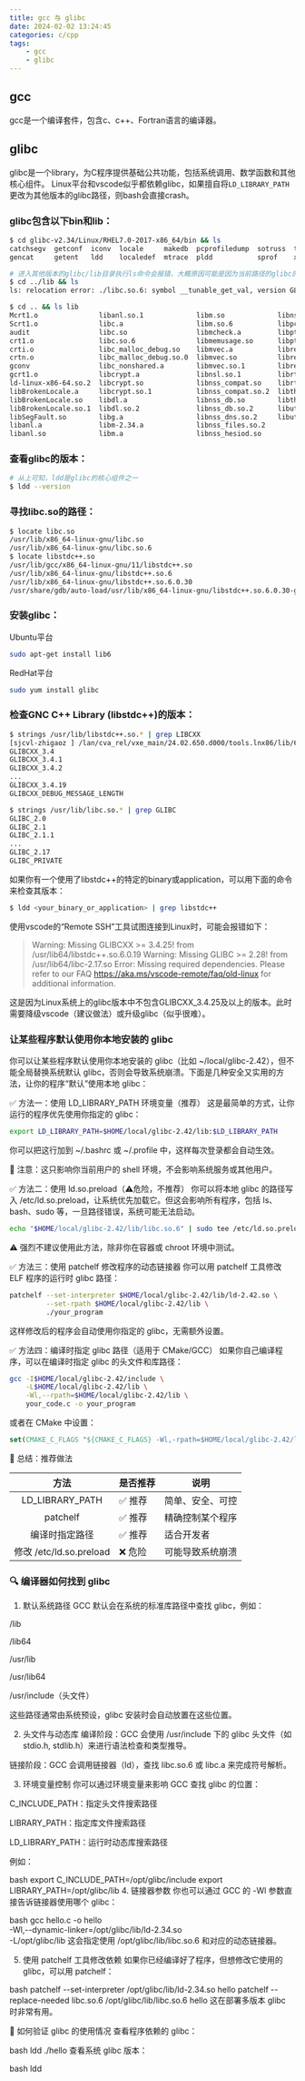```yaml
---
title: gcc 与 glibc
date: 2024-02-02 13:24:45
categories: c/cpp
tags:
    - gcc
    - glibc
---
```


## gcc

gcc是一个编译套件，包含c、c++、Fortran语言的编译器。

## glibc

glibc是一个library，为C程序提供基础公共功能，包括系统调用、数学函数和其他核心组件。
Linux平台和vscode似乎都依赖glibc，如果擅自将`LD_LIBRARY_PATH`更改为其他版本的glibc路径，则bash会直接crash。

### glibc包含以下bin和lib：

```bash
$ cd glibc-v2.34/Linux/RHEL7.0-2017-x86_64/bin && ls
catchsegv  getconf  iconv  locale     makedb  pcprofiledump  sotruss  tzselect  zdump
gencat     getent   ldd    localedef  mtrace  pldd           sprof    xtrace

# 进入其他版本的glibc/lib目录执行ls命令会报错，大概原因可能是因为当前路径的glibc的lib和系统的lib冲突。
$ cd ../lib && ls
ls: relocation error: ./libc.so.6: symbol __tunable_get_val, version GLIBC_PRIVATE not defined in file ld-linux-x86-64.so.2 with link time reference

$ cd .. && ls lib
Mcrt1.o               libanl.so.1             libm.so             libnss_hesiod.so.2
Scrt1.o               libc.a                  libm.so.6           libpcprofile.so
audit                 libc.so                 libmcheck.a         libpthread.a
crt1.o                libc.so.6               libmemusage.so      libpthread.so.0
crti.o                libc_malloc_debug.so    libmvec.a           libresolv.a
crtn.o                libc_malloc_debug.so.0  libmvec.so          libresolv.so
gconv                 libc_nonshared.a        libmvec.so.1        libresolv.so.2
gcrt1.o               libcrypt.a              libnsl.so.1         librt.a
ld-linux-x86-64.so.2  libcrypt.so             libnss_compat.so    librt.so.1
libBrokenLocale.a     libcrypt.so.1           libnss_compat.so.2  libthread_db.so
libBrokenLocale.so    libdl.a                 libnss_db.so        libthread_db.so.1
libBrokenLocale.so.1  libdl.so.2              libnss_db.so.2      libutil.a
libSegFault.so        libg.a                  libnss_dns.so.2     libutil.so.1
libanl.a              libm-2.34.a             libnss_files.so.2
libanl.so             libm.a                  libnss_hesiod.so
```

### 查看glibc的版本：

```bash
# 从上可知，ldd是glibc的核心组件之一
$ ldd --version
```

### 寻找libc.so的路径：

```bash
$ locate libc.so
/usr/lib/x86_64-linux-gnu/libc.so
/usr/lib/x86_64-linux-gnu/libc.so.6
$ locate libstdc++.so
/usr/lib/gcc/x86_64-linux-gnu/11/libstdc++.so
/usr/lib/x86_64-linux-gnu/libstdc++.so.6
/usr/lib/x86_64-linux-gnu/libstdc++.so.6.0.30
/usr/share/gdb/auto-load/usr/lib/x86_64-linux-gnu/libstdc++.so.6.0.30-gdb.py
```

### 安装glibc：

Ubuntu平台

```bash
sudo apt-get install lib6
```

RedHat平台

```bash
sudo yum install glibc
```

### 检查GNC C++ Library (libstdc++)的版本：

```bash
$ strings /usr/lib/libstdc++.so.* | grep LIBCXX
[sjcvl-zhigaoz ] /lan/cva_rel/vxe_main/24.02.650.d000/tools.lnx86/lib/64bit % strings /usr/lib/libstdc++.so.* | grep LIBCXX
GLIBCXX_3.4
GLIBCXX_3.4.1
GLIBCXX_3.4.2
...
GLIBCXX_3.4.19
GLIBCXX_DEBUG_MESSAGE_LENGTH

$ strings /usr/lib/libc.so.* | grep GLIBC
GLIBC_2.0
GLIBC_2.1
GLIBC_2.1.1
...
GLIBC_2.17
GLIBC_PRIVATE
```

如果你有一个使用了libstdc++的特定的binary或application，可以用下面的命令来检查其版本：

```bash
$ ldd <your_binary_or_application> | grep libstdc++
```

使用vscode的“Remote SSH”工具试图连接到Linux时，可能会报错如下：

> Warning: Missing GLIBCXX >= 3.4.25! from /usr/lib64/libstdc++.so.6.0.19
> Warning: Missing GLIBC >= 2.28! from /usr/lib64/libc-2.17.so
> Error: Missing required dependencies. Please refer to our FAQ https://aka.ms/vscode-remote/faq/old-linux for additional information.

这是因为Linux系统上的glibc版本中不包含GLIBCXX_3.4.25及以上的版本。此时需要降级vscode（建议做法）或升级glibc（似乎很难）。


### 让某些程序默认使用你本地安装的 glibc

你可以让某些程序默认使用你本地安装的 glibc（比如 ~/local/glibc-2.42），但不能全局替换系统默认 glibc，否则会导致系统崩溃。下面是几种安全又实用的方法，让你的程序“默认”使用本地 glibc：

✅ 方法一：使用 LD_LIBRARY_PATH 环境变量（推荐）
这是最简单的方式，让你运行的程序优先使用你指定的 glibc：

```bash
export LD_LIBRARY_PATH=$HOME/local/glibc-2.42/lib:$LD_LIBRARY_PATH
```

你可以把这行加到 ~/.bashrc 或 ~/.profile 中，这样每次登录都会自动生效。

📌 注意：这只影响你当前用户的 shell 环境，不会影响系统服务或其他用户。

✅ 方法二：使用 ld.so.preload（⚠️危险，不推荐）
你可以将本地 glibc 的路径写入 /etc/ld.so.preload，让系统优先加载它。但这会影响所有程序，包括 ls、bash、sudo 等，一旦路径错误，系统可能无法启动。

```bash
echo "$HOME/local/glibc-2.42/lib/libc.so.6" | sudo tee /etc/ld.so.preload
```
⚠️ 强烈不建议使用此方法，除非你在容器或 chroot 环境中测试。

✅ 方法三：使用 patchelf 修改程序的动态链接器
你可以用 patchelf 工具修改 ELF 程序的运行时 glibc 路径：

```bash
patchelf --set-interpreter $HOME/local/glibc-2.42/lib/ld-2.42.so \
         --set-rpath $HOME/local/glibc-2.42/lib \
         ./your_program
```

这样修改后的程序会自动使用你指定的 glibc，无需额外设置。

✅ 方法四：编译时指定 glibc 路径（适用于 CMake/GCC）
如果你自己编译程序，可以在编译时指定 glibc 的头文件和库路径：

```bash
gcc -I$HOME/local/glibc-2.42/include \
    -L$HOME/local/glibc-2.42/lib \
    -Wl,--rpath=$HOME/local/glibc-2.42/lib \
    your_code.c -o your_program
```

或者在 CMake 中设置：

```cmake
set(CMAKE_C_FLAGS "${CMAKE_C_FLAGS} -Wl,-rpath=$HOME/local/glibc-2.42/lib")
```

🧠 总结：推荐做法

|           方法          | 是否推荐 | 说明             |
|:-----------------------:|----------|------------------|
| LD_LIBRARY_PATH         | ✅ 推荐   | 简单、安全、可控 |
| patchelf                | ✅ 推荐   | 精确控制某个程序 |
| 编译时指定路径          | ✅ 推荐   | 适合开发者       |
| 修改 /etc/ld.so.preload | ❌ 危险   | 可能导致系统崩溃 |


### 🔍 编译器如何找到 glibc
1. 默认系统路径
GCC 默认会在系统的标准库路径中查找 glibc，例如：

/lib

/lib64

/usr/lib

/usr/lib64

/usr/include（头文件）

这些路径通常由系统预设，glibc 安装时会自动放置在这些位置。

2. 头文件与动态库
编译阶段：GCC 会使用 /usr/include 下的 glibc 头文件（如 stdio.h, stdlib.h）来进行语法检查和类型推导。

链接阶段：GCC 会调用链接器（ld），查找 libc.so.6 或 libc.a 来完成符号解析。

3. 环境变量控制
你可以通过环境变量来影响 GCC 查找 glibc 的位置：

C_INCLUDE_PATH：指定头文件搜索路径

LIBRARY_PATH：指定库文件搜索路径

LD_LIBRARY_PATH：运行时动态库搜索路径

例如：

bash
export C_INCLUDE_PATH=/opt/glibc/include
export LIBRARY_PATH=/opt/glibc/lib
4. 链接器参数
你也可以通过 GCC 的 -Wl 参数直接告诉链接器使用哪个 glibc：

bash
gcc hello.c -o hello \
  -Wl,--dynamic-linker=/opt/glibc/lib/ld-2.34.so \
  -L/opt/glibc/lib
这会指定使用 /opt/glibc/lib/libc.so.6 和对应的动态链接器。

5. 使用 patchelf 工具修改依赖
如果你已经编译好了程序，但想修改它使用的 glibc，可以用 patchelf：

bash
patchelf --set-interpreter /opt/glibc/lib/ld-2.34.so hello
patchelf --replace-needed libc.so.6 /opt/glibc/lib/libc.so.6 hello
这在部署多版本 glibc 时非常有用。

🧪 如何验证 glibc 的使用情况
查看程序依赖的 glibc：

bash
ldd ./hello
查看系统 glibc 版本：

bash
ldd